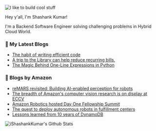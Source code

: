 ![I like to build cool stuff](https://res.cloudinary.com/dt8g3rhcy/image/upload/v1595929574/i_like_to_build_cool_shit._1_nzbwjh.png)

Hey y'all, I'm Shashank Kumar! 

I'm a Backend Software Engineer solving challenging problems in Hybrid Cloud World.

### 📕 My Latest Blogs
<!-- BLOG-POST-LIST:START -->
- [The habit of writing efficient code](https://medium.com/@ishashankkumar/the-habit-of-writing-efficient-code-153b05f04269?source=rss-d24dda280d5f------2)
- [A trip to the Library can help reduce recurring bills.](https://medium.com/swlh/a-trip-to-the-library-can-help-reduce-recurring-bills-23bca495cdf5?source=rss-d24dda280d5f------2)
- [The Magic Behind One-Line Expressions in Python](https://medium.com/swlh/the-magic-behind-one-line-expressions-in-python-816c10180c5c?source=rss-d24dda280d5f------2)
<!-- BLOG-POST-LIST:END -->

### 📕 Blogs by Amazon
<!-- AMAZON-BLOG-POST-LIST:START -->
- [reMARS revisited: Building AI-enabled perception for robots](https://www.amazon.science/latest-news/remars-revisited-how-amazon-builds-ai-enabled-perception-for-robots)
- [The breadth of Amazon&#39;s computer vision research is on display at ECCV](https://www.amazon.science/blog/the-breadth-of-amazons-computer-vision-research-is-on-display-at-eccv)
- [Amazon Robotics hosted Day One Fellowship Summit](https://www.amazon.science/latest-news/amazon-robotics-welcomes-students-to-inaugural-day-one-fellowship-summit)
- [The quest to deploy autonomous robots in fulfillment centers](https://www.amazon.science/latest-news/the-quest-to-deploy-autonomous-robots-within-amazon-fulfillment-centers)
- [Lessons learned from 10 years of DynamoDB](https://www.amazon.science/blog/lessons-learned-from-10-years-of-dynamodb)
<!-- AMAZON-BLOG-POST-LIST:END -->



<img align="center" alt="iShashankKumar's Github Stats" src="https://github-readme-stats.vercel.app/api?username=ishashankkumar&show_icons=true&hide_border=true" />
